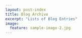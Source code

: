 ```yaml
---
layout: post-index
title: Blog Archive
excerpt: "Lists of Blog Entries"
image:
  feature: sample-image-2.jpg
---
```

